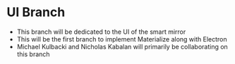 # UI Branch
- This branch will be dedicated to the UI of the smart mirror
- This will be the first branch to implement Materialize along with Electron
- Michael Kulbacki and Nicholas Kabalan will primarily be collaborating on this branch
